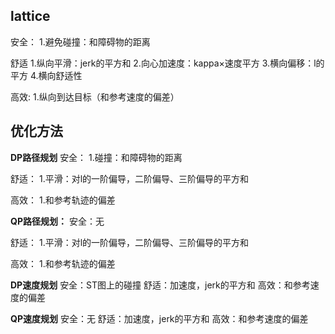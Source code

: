 
## lattice
安全：
1.避免碰撞：和障碍物的距离

舒适
1.纵向平滑：jerk的平方和
2.向心加速度：kappa×速度平方
3.横向偏移：l的平方
4.横向舒适性

高效:
1.纵向到达目标（和参考速度的偏差）

## 优化方法

**DP路径规划**
安全：
1.碰撞：和障碍物的距离

舒适：
1.平滑：对l的一阶偏导，二阶偏导、三阶偏导的平方和

高效：
1.和参考轨迹的偏差

**QP路径规划：**
安全：无

舒适：
1.平滑：对l的一阶偏导，二阶偏导、三阶偏导的平方和

高效：
1.和参考轨迹的偏差

**DP速度规划**
安全：ST图上的碰撞
舒适：加速度，jerk的平方和
高效：和参考速度的偏差

**QP速度规划**
安全：无
舒适：加速度，jerk的平方和
高效：和参考速度的偏差
